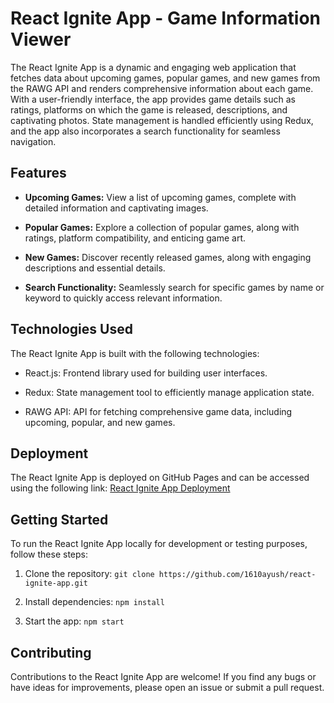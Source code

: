 # React Ignite App - Game Information Viewer

The React Ignite App is a dynamic and engaging web application that fetches data about upcoming games, popular games, and new games from the RAWG API and renders comprehensive information about each game. With a user-friendly interface, the app provides game details such as ratings, platforms on which the game is released, descriptions, and captivating photos. State management is handled efficiently using Redux, and the app also incorporates a search functionality for seamless navigation.

## Features

- **Upcoming Games:** View a list of upcoming games, complete with detailed information and captivating images.

- **Popular Games:** Explore a collection of popular games, along with ratings, platform compatibility, and enticing game art.

- **New Games:** Discover recently released games, along with engaging descriptions and essential details.

- **Search Functionality:** Seamlessly search for specific games by name or keyword to quickly access relevant information.

## Technologies Used

The React Ignite App is built with the following technologies:

- React.js: Frontend library used for building user interfaces.

- Redux: State management tool to efficiently manage application state.

- RAWG API: API for fetching comprehensive game data, including upcoming, popular, and new games.

## Deployment

The React Ignite App is deployed on GitHub Pages and can be accessed using the following link: [React Ignite App Deployment]([https://1610ayush.github.io/](https://1610ayush.github.io/Ignite/))

## Getting Started

To run the React Ignite App locally for development or testing purposes, follow these steps:

1. Clone the repository: `git clone https://github.com/1610ayush/react-ignite-app.git`

2. Install dependencies: `npm install`

3. Start the app: `npm start`

## Contributing

Contributions to the React Ignite App are welcome! If you find any bugs or have ideas for improvements, please open an issue or submit a pull request.



